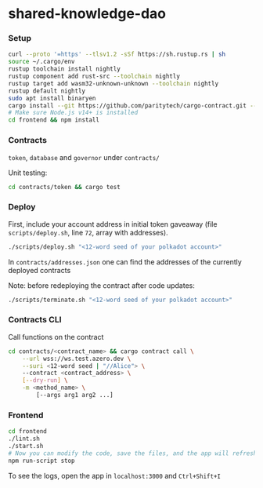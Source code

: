 # shared-knowledge-dao

### Setup

```bash
curl --proto '=https' --tlsv1.2 -sSf https://sh.rustup.rs | sh
source ~/.cargo/env
rustup toolchain install nightly
rustup component add rust-src --toolchain nightly
rustup target add wasm32-unknown-unknown --toolchain nightly
rustup default nightly
sudo apt install binaryen
cargo install --git https://github.com/paritytech/cargo-contract.git --rev 4f831bc2e4b8f3fa5a6a4d1b3fa673e99807af8f
# Make sure Node.js v14+ is installed
cd frontend && npm install
```

### Contracts

`token`, `database` and `governor` under `contracts/`

Unit testing:
```bash
cd contracts/token && cargo test
```

### Deploy

First, include your account address in initial token gaveaway (file `scripts/deploy.sh`, line `72`, array with addresses).

```bash
./scripts/deploy.sh "<12-word seed of your polkadot account>"
```

In `contracts/addresses.json` one can find the addresses of the currently deployed contracts

Note: before redeploying the contract after code updates:
```bash
./scripts/terminate.sh "<12-word seed of your polkadot account>"
```

### Contracts CLI

Call functions on the contract
```bash
cd contracts/<contract_name> && cargo contract call \
	--url wss://ws.test.azero.dev \
	--suri <12-word seed | "//Alice"> \
	--contract <contract_address> \
	[--dry-run] \
	-m <method_name> \
		[--args arg1 arg2 ...]
```

### Frontend

```bash
cd frontend
./lint.sh
./start.sh
# Now you can modify the code, save the files, and the app will refresh automatically
npm run-script stop
```

To see the logs, open the app in `localhost:3000` and `Ctrl+Shift+I`
